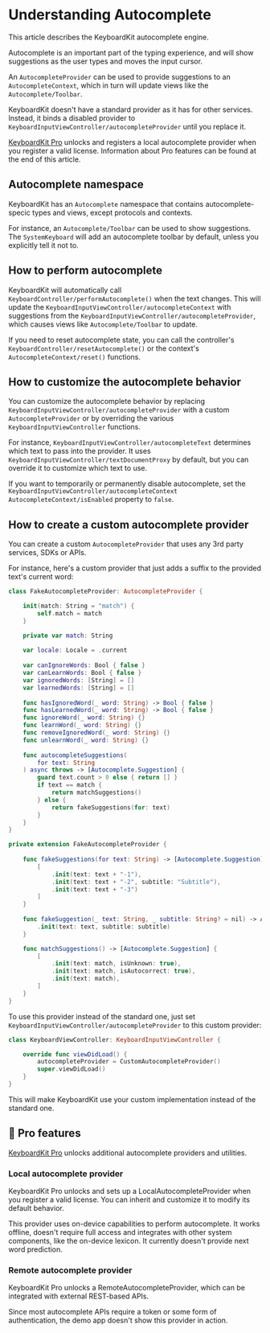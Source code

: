 # Understanding Autocomplete

This article describes the KeyboardKit autocomplete engine.

Autocomplete is an important part of the typing experience, and will show suggestions as the user types and moves the input cursor.

An ``AutocompleteProvider`` can be used to provide suggestions to an ``AutocompleteContext``, which in turn will update views like the ``Autocomplete/Toolbar``. 

KeyboardKit doesn't have a standard provider as it has for other services. Instead, it binds a disabled provider to ``KeyboardInputViewController/autocompleteProvider`` until you replace it.

[KeyboardKit Pro][Pro] unlocks and registers a local autocomplete provider when you register a valid license. Information about Pro features can be found at the end of this article.


## Autocomplete namespace

KeyboardKit has an ``Autocomplete`` namespace that contains autocomplete-specic types and views, except protocols and contexts.

For instance, an ``Autocomplete/Toolbar`` can be used to show suggestions. The ``SystemKeyboard`` will add an autocomplete toolbar by default, unless you explicitly tell it not to.


## How to perform autocomplete

KeyboardKit will automatically call ``KeyboardController/performAutocomplete()`` when the text changes. This will update the ``KeyboardInputViewController/autocompleteContext`` with suggestions from the ``KeyboardInputViewController/autocompleteProvider``, which causes views like ``Autocomplete/Toolbar`` to update.

If you need to reset autocomplete state, you can call the controller's ``KeyboardController/resetAutocomplete()`` or the context's ``AutocompleteContext/reset()`` functions.


## How to customize the autocomplete behavior

You can customize the autocomplete behavior by replacing ``KeyboardInputViewController/autocompleteProvider`` with a custom ``AutocompleteProvider`` or by overriding the various ``KeyboardInputViewController`` functions.  

For instance, ``KeyboardInputViewController/autocompleteText`` determines which text to pass into the provider. It uses ``KeyboardInputViewController/textDocumentProxy`` by default, but you can override it to customize which text to use.

If you want to temporarily or permanently disable autocomplete, set the ``KeyboardInputViewController/autocompleteContext`` ``AutocompleteContext/isEnabled`` property to `false`.


## How to create a custom autocomplete provider

You can create a custom ``AutocompleteProvider`` that uses any 3rd party services, SDKs or APIs.

For instance, here's a custom provider that just adds a suffix to the provided text's current word:

```swift
class FakeAutocompleteProvider: AutocompleteProvider {

    init(match: String = "match") {
        self.match = match
    }

    private var match: String
    
    var locale: Locale = .current
    
    var canIgnoreWords: Bool { false }
    var canLearnWords: Bool { false }
    var ignoredWords: [String] = []
    var learnedWords: [String] = []
    
    func hasIgnoredWord(_ word: String) -> Bool { false }
    func hasLearnedWord(_ word: String) -> Bool { false }
    func ignoreWord(_ word: String) {}
    func learnWord(_ word: String) {}
    func removeIgnoredWord(_ word: String) {}
    func unlearnWord(_ word: String) {}
    
    func autocompleteSuggestions(
        for text: String
    ) async throws -> [Autocomplete.Suggestion] {
        guard text.count > 0 else { return [] }
        if text == match {
            return matchSuggestions()
        } else {
            return fakeSuggestions(for: text)
        }
    }
}

private extension FakeAutocompleteProvider {
    
    func fakeSuggestions(for text: String) -> [Autocomplete.Suggestion] {
        [
            .init(text: text + "-1"),
            .init(text: text + "-2", subtitle: "Subtitle"),
            .init(text: text + "-3")
        ]
    }
    
    func fakeSuggestion(_ text: String, _ subtitle: String? = nil) -> Autocomplete.Suggestion {
        .init(text: text, subtitle: subtitle)
    }

    func matchSuggestions() -> [Autocomplete.Suggestion] {
        [
            .init(text: match, isUnknown: true),
            .init(text: match, isAutocorrect: true),
            .init(text: match),
        ]
    }
}
```

To use this provider instead of the standard one, just set ``KeyboardInputViewController/autocompleteProvider`` to this custom provider:

```swift
class KeyboardViewController: KeyboardInputViewController {

    override func viewDidLoad() {
        autocompleteProvider = CustomAutocompleteProvider()
        super.viewDidLoad()
    }
}
```

This will make KeyboardKit use your custom implementation instead of the standard one.   


## 👑 Pro features

[KeyboardKit Pro][Pro] unlocks additional autocomplete providers and utilities.

### Local autocomplete provider

KeyboardKit Pro unlocks and sets up a LocalAutocompleteProvider when you register a valid license. You can inherit and customize it to modify its default behavior.

This provider uses on-device capabilities to perform autocomplete. It works offline, doesn't require full access and integrates with other system components, like the on-device lexicon. It currently doesn't provide next word prediction. 

### Remote autocomplete provider

KeyboardKit Pro unlocks a RemoteAutocompleteProvider, which can be integrated with external REST-based APIs. 

Since most autocomplete APIs require a token or some form of authentication, the demo app doesn't show this provider in action.



[Pro]: https://github.com/KeyboardKit/KeyboardKitPro
